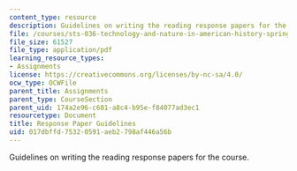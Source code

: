 ```yaml
---
content_type: resource
description: Guidelines on writing the reading response papers for the course.
file: /courses/sts-036-technology-and-nature-in-american-history-spring-2008/017dbffd75320591aeb2798af446a56b_response_guide.pdf
file_size: 61527
file_type: application/pdf
learning_resource_types:
- Assignments
license: https://creativecommons.org/licenses/by-nc-sa/4.0/
ocw_type: OCWFile
parent_title: Assignments
parent_type: CourseSection
parent_uid: 174a2e96-c681-a8c4-b95e-f84077ad3ec1
resourcetype: Document
title: Response Paper Guidelines
uid: 017dbffd-7532-0591-aeb2-798af446a56b
---
```

Guidelines on writing the reading response papers for the course.